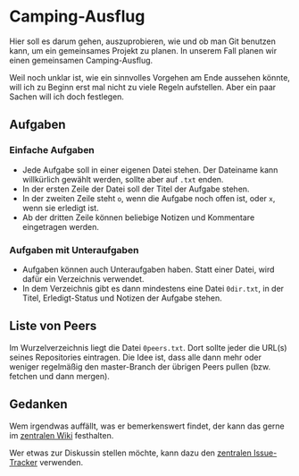 # Camping-Ausflug

Hier soll es darum gehen, auszuprobieren, wie und ob man Git benutzen
kann, um ein gemeinsames Projekt zu planen. In unserem Fall planen wir
einen gemeinsamen Camping-Ausflug.

Weil noch unklar ist, wie ein sinnvolles Vorgehen am Ende aussehen
könnte, will ich zu Beginn erst mal nicht zu viele Regeln aufstellen.
Aber ein paar Sachen will ich doch festlegen.

## Aufgaben

### Einfache Aufgaben

* Jede Aufgabe soll in einer eigenen Datei stehen. Der Dateiname kann
  willkürlich gewählt werden, sollte aber auf `.txt` enden.
* In der ersten Zeile der Datei soll der Titel der Aufgabe stehen.
* In der zweiten Zeile steht `o`, wenn die Aufgabe noch offen ist, oder
  `x`, wenn sie erledigt ist.
* Ab der dritten Zeile können beliebige Notizen und Kommentare
  eingetragen werden.

### Aufgaben mit Unteraufgaben

* Aufgaben können auch Unteraufgaben haben. Statt einer Datei, wird
  dafür ein Verzeichnis verwendet.
* In dem Verzeichnis gibt es dann mindestens eine Datei `0dir.txt`, in
  der Titel, Erledigt-Status und Notizen der Aufgabe stehen.

## Liste von Peers

Im Wurzelverzeichnis liegt die Datei `0peers.txt`. Dort sollte jeder die
URL(s) seines Repositories eintragen. Die Idee ist, dass alle dann mehr
oder weniger regelmäßig den master-Branch der übrigen Peers pullen (bzw.
fetchen und dann mergen).

## Gedanken

Wem irgendwas auffällt, was er bemerkenswert findet, der kann das gerne
im [zentralen Wiki](https://github.com/puppe/campingtrip/wiki)
festhalten.

Wer etwas zur Diskussin stellen möchte, kann dazu den [zentralen
Issue-Tracker](https://github.com/puppe/campingtrip/issues) verwenden.
